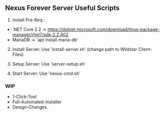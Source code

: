 ## Nexus Forever Server Useful Scripts

1) Install Pre-Req.:
 - .NET Core 2.2 -> https://dotnet.microsoft.com/download/linux-package-manager/rhel7/sdk-2.2.402
 - MariaDB -> 'apt install maria-db'

2) Install Server: Use 'install-server.sh' (change path to Wildstar Client-Files)

3) Setup Server: Use 'server-setup.sh'

4) Start Server: Use 'nexus-cmd.sh'

### WIP

- 1-Click-Tool
- Full-Automated-Installer
- Design-Changes
